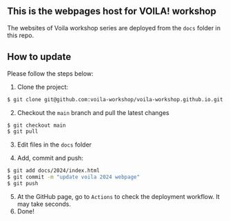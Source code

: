 ## This is the webpages host for VOILA! workshop

The websites of Voila workshop series are deployed from the `docs` folder in this repo.

## How to update

Please follow the steps below:

1. Clone the project:
```bash
$ git clone git@github.com:voila-workshop/voila-workshop.github.io.git
```

2. Checkout the `main` branch and pull the latest changes
```bash
$ git checkout main
$ git pull
```
3. Edit files in the `docs` folder

4. Add, commit and push:
```bash
$ git add docs/2024/index.html
$ git commit -m "update voila 2024 webpage"
$ git push
```

5. At the GitHub page, go to `Actions` to check the deployment workflow. It may take seconds.
6. Done!
